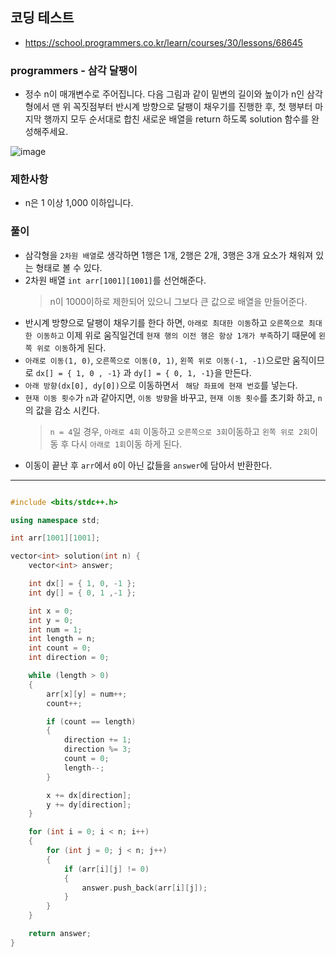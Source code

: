 ## 코딩 테스트
- https://school.programmers.co.kr/learn/courses/30/lessons/68645

### programmers - 삼각 달팽이

- 정수 n이 매개변수로 주어집니다. 다음 그림과 같이 밑변의 길이와 높이가 n인 삼각형에서 맨 위 꼭짓점부터 반시계 방향으로 달팽이 채우기를 진행한 후, 첫 행부터 마지막 행까지 모두 순서대로 합친 새로운 배열을 return 하도록 solution 함수를 완성해주세요.

![image](https://github.com/user-attachments/assets/85c0ab8b-6ab2-40a9-b524-b0a639b6dd69)


### 제한사항
- n은 1 이상 1,000 이하입니다.

### 풀이
- 삼각형을 `2차원 배열`로 생각하면 1행은 1개, 2행은 2개, 3행은 3개 요소가 채워져 있는 형태로 볼 수 있다.
- 2차원 배열 `int arr[1001][1001]`를 선언해준다.
  > n이 1000이하로 제한되어 있으니 그보다 큰 값으로 배열을 만들어준다.
- 반시계 방향으로 달팽이 채우기를 한다 하면, `아래로 최대한 이동`하고 `오른쪽으로 최대한 이동하고` 이제 위로 움직일건데 `현재 행의 이전 행은 항상 1개가 부족`하기 때문에 `왼쪽 위로 이동`하게 된다.
- `아래로 이동(1, 0)`, `오른쪽으로 이동(0, 1)`, `왼쪽 위로 이동(-1, -1)`으로만 움직이므로 `dx[] = { 1, 0 , -1}` 과 `dy[] = { 0, 1, -1}`을 만든다.
- `아래 방향(dx[0], dy[0])`으로 이동하면서 ` 해당 좌표에 현재 번호`를 넣는다.
- `현재 이동 횟수`가 `n`과 같아지면, `이동 방향`을 바꾸고, `현재 이동 횟수`를 초기화 하고, `n`의 값을 감소 시킨다.
  > `n = 4`일 경우, `아래로 4회` 이동하고 `오른쪽으로 3회`이동하고 `왼쪽 위로 2회`이동 후 다시 `아래로 1회`이동 하게 된다.
- 이동이 끝난 후 `arr`에서 `0`이 아닌 값들을 `answer`에 담아서 반환한다.

***
```c++

#include <bits/stdc++.h>

using namespace std;

int arr[1001][1001];

vector<int> solution(int n) {
	vector<int> answer;

	int dx[] = { 1, 0, -1 };
	int dy[] = { 0, 1 ,-1 };

	int x = 0;
	int y = 0;
	int num = 1;
	int length = n;
	int count = 0;
	int direction = 0;

	while (length > 0)
	{
		arr[x][y] = num++;
		count++;

		if (count == length)
		{
			direction += 1;
			direction %= 3;
			count = 0;
			length--;
		}

		x += dx[direction];
		y += dy[direction];
	}

	for (int i = 0; i < n; i++)
	{
		for (int j = 0; j < n; j++)
		{
			if (arr[i][j] != 0)
			{
				answer.push_back(arr[i][j]);
			}
		}
	}

	return answer;
}

```
